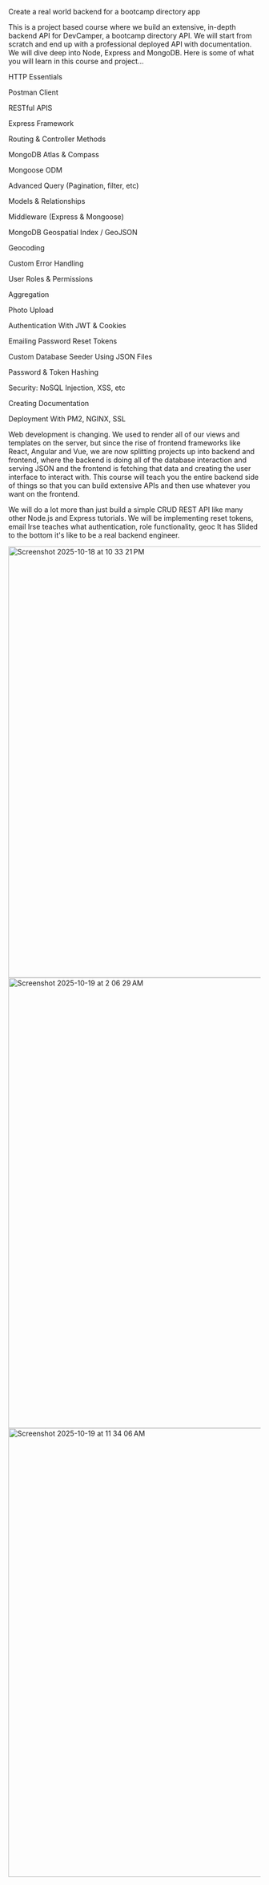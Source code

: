 Create a real world backend for a bootcamp directory app

This is a project based course where we build an extensive, in-depth backend API for DevCamper, a bootcamp directory API. We will start from scratch and end up with a professional deployed API with documentation. We will dive deep into Node, Express and MongoDB. Here is some of what you will learn in this course and project...

HTTP Essentials

Postman Client

RESTful APIS

Express Framework

Routing & Controller Methods

MongoDB Atlas & Compass

Mongoose ODM

Advanced Query (Pagination, filter, etc)

Models & Relationships

Middleware (Express & Mongoose)

MongoDB Geospatial Index / GeoJSON

Geocoding

Custom Error Handling

User Roles & Permissions

Aggregation

Photo Upload

Authentication With JWT & Cookies

Emailing Password Reset Tokens

Custom Database Seeder Using JSON Files

Password & Token Hashing

Security: NoSQL Injection, XSS, etc

Creating Documentation

Deployment With PM2, NGINX, SSL

Web development is changing. We used to render all of our views and templates on the server, but since the rise of frontend frameworks like React, Angular and Vue, we are now splitting projects up into backend and frontend, where the backend is doing all of the database interaction and serving JSON and the frontend is fetching that data and creating the user interface to interact with. This course will teach you the entire backend side of things so that you can build extensive APIs and then use whatever you want on the frontend.

We will do a lot more than just build a simple CRUD REST API like many other Node.js and Express tutorials. We will be implementing reset tokens, email Irse teaches what authentication, role functionality, geoc It has Slided to the bottom it's like to be a real backend engineer.

<img width="1463" height="860" alt="Screenshot 2025-10-18 at 10 33 21 PM" src="https://github.com/user-attachments/assets/aab0c84b-0595-41fb-aa0d-031db1f8a829" />

<img width="1383" height="898" alt="Screenshot 2025-10-19 at 2 06 29 AM" src="https://github.com/user-attachments/assets/b8b12021-ac6a-4d33-85f5-0469057e9d16" />

<img width="1379" height="895" alt="Screenshot 2025-10-19 at 11 34 06 AM" src="https://github.com/user-attachments/assets/9df91301-6c70-4eb6-a4e3-e35d438674bf" />




